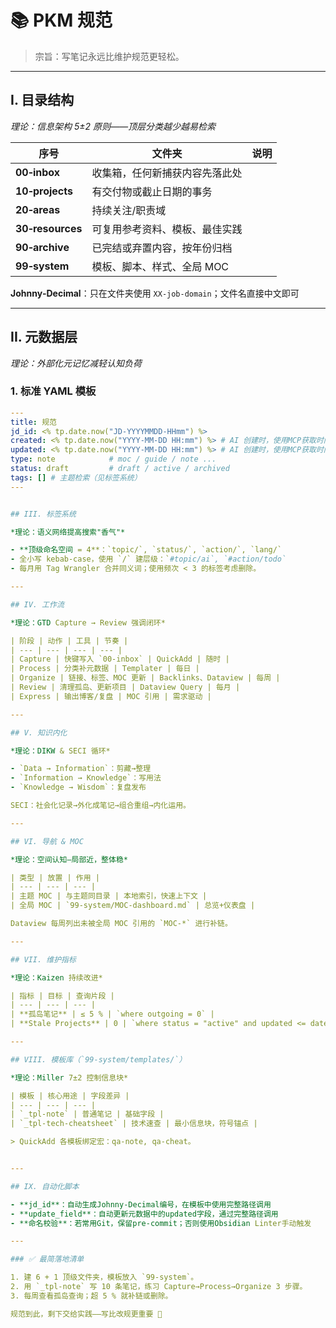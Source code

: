 # 📚 PKM 规范

> 宗旨：写笔记永远比维护规范更轻松。

---

## I. 目录结构

*理论：信息架构 5±2 原则——顶层分类越少越易检索*

| 序号               | 文件夹             | 说明  |
| ---------------- | --------------- | --- |
| **00‑inbox**     | 收集箱，任何新捕获内容先落此处 |     |
| **10‑projects**  | 有交付物或截止日期的事务    |     |
| **20‑areas**     | 持续关注/职责域        |     |
| **30‑resources** | 可复用参考资料、模板、最佳实践 |     |
| **90‑archive**   | 已完结或弃置内容，按年份归档  |     |
| **99‑system**    | 模板、脚本、样式、全局 MOC |     |

**Johnny‑Decimal**：只在文件夹使用 `XX‑job‑domain`；文件名直接中文即可

---

## II. 元数据层

*理论：外部化元记忆减轻认知负荷*

### 1. 标准 YAML 模板

```yaml
---
title: 规范
jd_id: <% tp.date.now("JD-YYYYMMDD-HHmm") %>
created: <% tp.date.now("YYYY-MM-DD HH:mm") %> # AI 创建时，使用MCP获取时间
updated: <% tp.date.now("YYYY-MM-DD HH:mm") %> # AI 创建时，使用MCP获取时间
type: note            # moc / guide / note ...
status: draft         # draft / active / archived
tags: [] # 主题检索（见标签系统）
---


## III. 标签系统

*理论：语义网络提高搜索"香气"*

- **顶级命名空间 = 4**：`topic/`, `status/`, `action/`, `lang/`
- 全小写 kebab‑case，使用 `/` 建层级：`#topic/ai`, `#action/todo`
- 每月用 Tag Wrangler 合并同义词；使用频次 < 3 的标签考虑删除。

---

## IV. 工作流

*理论：GTD Capture → Review 强调闭环*

| 阶段 | 动作 | 工具 | 节奏 |
| --- | --- | --- | --- |
| Capture | 快键写入 `00‑inbox` | QuickAdd | 随时 |
| Process | 分类补元数据 | Templater | 每日 |
| Organize | 链接、标签、MOC 更新 | Backlinks、Dataview | 每周 |
| Review | 清理孤岛、更新项目 | Dataview Query | 每月 |
| Express | 输出博客/复盘 | MOC 引用 | 需求驱动 |

---

## V. 知识内化

*理论：DIKW & SECI 循环*

- `Data → Information`：剪藏→整理
- `Information → Knowledge`：写用法
- `Knowledge → Wisdom`：复盘发布

SECI：社会化记录→外化成笔记→组合重组→内化运用。

---

## VI. 导航 & MOC

*理论：空间认知—局部近，整体稳*

| 类型 | 放置 | 作用 |
| --- | --- | --- |
| 主题 MOC | 与主题同目录 | 本地索引，快速上下文 |
| 全局 MOC | `99‑system/MOC‑dashboard.md` | 总览+仪表盘 |

Dataview 每周列出未被全局 MOC 引用的 `MOC‑*` 进行补链。

---

## VII. 维护指标

*理论：Kaizen 持续改进*

| 指标 | 目标 | 查询片段 |
| --- | --- | --- |
| **孤岛笔记** | ≤ 5 % | `where outgoing = 0` |
| **Stale Projects** | 0 | `where status = "active" and updated <= date(today) - dur(30 days)` |

---

## VIII. 模板库（`99‑system/templates/`）

*理论：Miller 7±2 控制信息块*

| 模板 | 核心用途 | 字段差异 |
| --- | --- | --- |
| `_tpl-note` | 普通笔记 | 基础字段 |
| `_tpl-tech-cheatsheet` | 技术速查 | 最小信息块，符号锚点 |

> QuickAdd 各模板绑定宏：qa-note, qa-cheat。


---

## IX. 自动化脚本

- **jd_id**：自动生成Johnny-Decimal编号，在模板中使用完整路径调用
- **update_field**：自动更新元数据中的updated字段，通过完整路径调用
- **命名校验**：若常用Git，保留pre-commit；否则使用Obsidian Linter手动触发

---

### ✅ 最简落地清单

1. 建 6 + 1 顶级文件夹，模板放入 `99‑system`。
2. 用 `_tpl-note` 写 10 条笔记，练习 Capture→Process→Organize 3 步骤。
3. 每周查看孤岛查询；超 5 % 就补链或删除。

规范到此，剩下交给实践——写比改规更重要 🙂